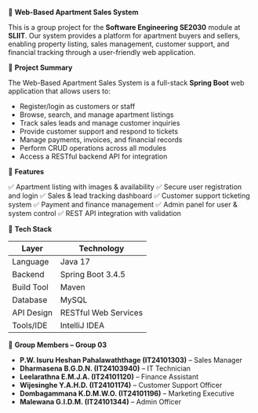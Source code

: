 🏢 **Web-Based Apartment Sales System**

This is a group project for the **Software Engineering SE2030** module at **SLIIT**.
Our system provides a platform for apartment buyers and sellers, enabling property listing, sales management, customer support, and financial tracking through a user-friendly web application.



📌 **Project Summary**

The Web-Based Apartment Sales System is a full-stack **Spring Boot** web application that allows users to:

* Register/login as customers or staff
* Browse, search, and manage apartment listings
* Track sales leads and manage customer inquiries
* Provide customer support and respond to tickets
* Manage payments, invoices, and financial records
* Perform CRUD operations across all modules
* Access a RESTful backend API for integration



🧠 **Features**

✅ Apartment listing with images & availability
✅ Secure user registration and login
✅ Sales & lead tracking dashboard
✅ Customer support ticketing system
✅ Payment and finance management
✅ Admin panel for user & system control
✅ REST API integration with validation



🧰 **Tech Stack**

| Layer      | Technology           |
| ---------- | -------------------- |
| Language   | Java 17              |
| Backend    | Spring Boot 3.4.5    |
| Build Tool | Maven                |
| Database   | MySQL                |
| API Design | RESTful Web Services |
| Tools/IDE  | IntelliJ IDEA        |



👥 **Group Members – Group 03**

* **P.W. Isuru Heshan Pahalawaththage (IT24101303)** – Sales Manager
* **Dharmasena B.G.D.N. (IT24103940)** – IT Technician
* **Leelarathna E.M.J.A. (IT24101120)** – Finance Assistant
* **Wijesinghe Y.A.H.D. (IT24101174)** – Customer Support Officer
* **Dombagammana K.D.M.W\.O. (IT24101196)** – Marketing Executive
* **Malewana G.I.D.M. (IT24101344)** – Admin Officer
